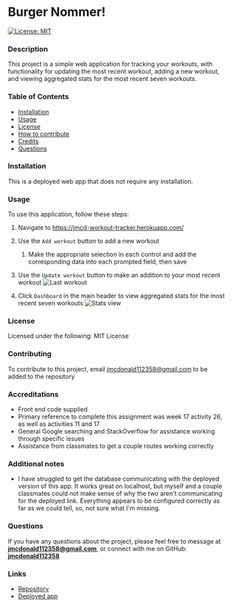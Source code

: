 # Burger Nommer!

[![License: MIT](https://img.shields.io/badge/License-MIT-yellow.svg)](https://opensource.org/licenses/MIT)  

### Description
This project is a simple web application for tracking your workouts, with functionality for updating the most recent workout, adding a new workout, and viewing aggregated stats for the most recent seven workouts. 

### Table of Contents
- [Installation](#installation)
- [Usage](#usage)
- [License](#license)
- [How to contribute](#contributing)
- [Credits](#accreditations)
- [Questions](#questions)

### Installation
This is a deployed web app that does not require any installation.

### Usage
To use this application, follow these steps:
1. Navigate to https://jmcd-workout-tracker.herokuapp.com/
2. Use the `Add workout` button to add a new workout
    1. Make the appropriate selection in each control and add the corresponding data into each prompted field, then save
3. Use the `Update workout` button to make an addition to your most recent workout
![Last workout](https://user-images.githubusercontent.com/73570812/124876406-33594700-df87-11eb-8419-59d603791b1c.png)

4. Click `Dashboard` in the main header to view aggregated stats for the most recent seven workouts
![Stats view](https://user-images.githubusercontent.com/73570812/124876489-4b30cb00-df87-11eb-863f-07bf4cfaaceb.png)

### License
Licensed under the following: MIT License

### Contributing
To contribute to this project, email jmcdonald112358@gmail.com to be added to the repository

### Accreditations
- Front end code supplied
- Primary reference to complete this assignment was week 17 activity 26, as well as activities 11 and 17
- General Google searching and StackOverflow for assistance working through specific issues
- Assistance from classmates to get a couple routes working correctly

### Additional notes
- I have struggled to get the database communicating with the deployed version of this app. It works great on localhost, but myself and a couple classmates could not make sense of why the two aren't communicating for the deployed link. Everything appears to be configured correctly as far as we could tell, so, not sure what I'm missing.

### Questions
If you have any questions about the project, please feel free to message at **jmcdonald112358@gmail.com**, or connect with me on GitHub: **[jmcdonald112358](https://github.com/jmcdonald112358)**

### Links
- [Repository](https://github.com/jmcdonald112358/workout-tracker)
- [Deployed app](https://jmcd-workout-tracker.herokuapp.com/)